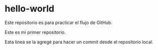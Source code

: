 # hello-world
Este repositorio es para practicar el flujo de GitHub.

Este es mi primer repositorio.

Eata linea se la agregé para hacer un commit desde el repositorio local.
